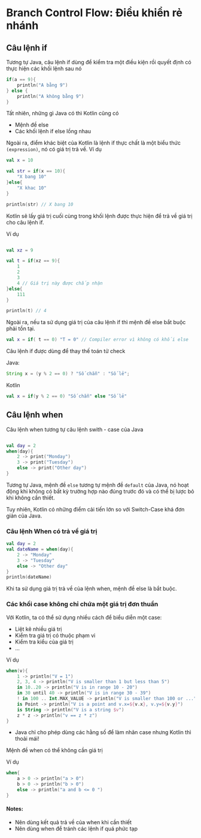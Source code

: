 # Branch Control Flow: Điều khiển rẻ nhánh

## Câu lệnh if

Tương tự Java, câu lệnh if dùng để kiểm tra một điều kiện rồi quyết định có thực hiện các khối lệnh sau nó

```kotlin
if(a == 9){
    println("A bằng 9")
} else {
    println("A không bằng 9")
}
```

Tất nhiên, những gì Java có thì Kotlin cũng có

- Mệnh đề else
- Các khối lệnh if else lồng nhau

Ngoài ra, điểm khác biệt của Kotlin là lệnh if thực chất là một biểu thức `(expression)`, nó có giá trị trả về. Ví dụ

```kotlin
val x = 10

val str = if(x == 10){
    "X bang 10"
}else{
    "X khac 10"
}

println(str) // X bang 10
```

Kotlin sẽ lấy giá trị cuối cùng trong khối lệnh được thực hiện để trả về giá trị cho câu lệnh if. 

Ví dụ
```kotlin

val xz = 9

val t = if(xz == 9){
    1
    2
    3
    4 // Giá trị này được chấp nhận
}else{
    111
}

println(t) // 4
```

Ngoài ra, nếu ta sử dụng giá trị của câu lệnh if thì mệnh đề else bắt buộc phải tồn tại.

```kotlin
val x = if( t == 0) "T = 0" // Compiler error vì không có khối else
```

Câu lệnh if được dùng để thay thế toán tử check

Java:

```java
String x = (y % 2 == 0) ? "Số chẵn" : "Số lẻ";
```

Kotlin

```kotlin
val x = if(y % 2 == 0) "Số chẵn" else "Số lẻ"
```

## Câu lệnh when

Câu lệnh when tương tự câu lệnh swith - case của Java

```kotlin

val day = 2
when(day){
    2 -> print("Monday")
    3 -> print("Tuesday")
    else -> print("Other day")
}
```

Tương tự Java, mệnh đề `else` tương tự mệnh đề `default` của Java, nó hoạt động khi không có bất kỳ trường hợp nào đúng trước đó và có thể bị lược bỏ khi không cần thiết.

Tuy nhiên, Kotlin có những điểm cải tiến lớn so với Switch-Case khá đơn giản của Java.

### Câu lệnh When có trả về giá trị

```kotlin
val day = 2
val dateName = when(day){
    2 -> "Monday"
    3 -> "Tuesday"
    else -> "Other day"
}
println(dateName)
```

Khi ta sử dụng giá trị trả về của lệnh when, mệnh đề else là bắt buộc.

### Các khối case không chỉ chứa một giá trị đơn thuần

Với Kotlin, ta có thể sử dụng nhiều cách để biểu diễn một case:

- Liệt kê nhiều giá trị
- Kiểm tra giá trị có thuộc phạm vi
- Kiểm tra kiểu của giá trị
- ...

Ví dụ

```kotlin
when(v){
    1 -> println("V = 1")
    2, 3, 4 -> println("V is smaller than 1 but less than 5")
    in 10..20 -> println("V is in range 10 - 20")
    in 30 until 40 -> println("V is in range 30 - 39")
    ! in 100 .. Int.MAX_VALUE -> println("V is smaller than 100 or ...")
    is Point -> println("V is a point and v.x=${v.x}, v.y=${v.y}")
    is String -> println("V is a string $v")
    z * z -> println("v == z * z")
}
```

* Java chỉ cho phép dùng các hằng số để làm nhãn case nhưng Kotlin thì thoải mái!

Mệnh đề when có thể không cần giá trị

Ví dụ

```kotlin
when{
    a > 0 -> println("a > 0")
    b > 0 -> println("b > 0")
    else -> println("a and b <= 0 ")
}
```

#### Notes:

- Nên dùng kết quả trả về của when khi cần thiết
- Nên dùng when để tránh các lệnh if quá phức tạp

